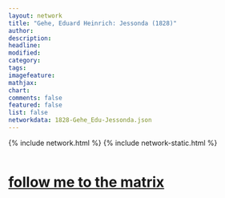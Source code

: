 ```yaml
---
layout: network
title: "Gehe, Eduard Heinrich: Jessonda (1828)"
author:
description:
headline:
modified:
category:
tags: 
imagefeature: 
mathjax: 
chart: 
comments: false
featured: false
list: false
networkdata: 1828-Gehe_Edu-Jessonda.json
---
```

{% include network.html %}
{% include network-static.html %}
<div class="row">
  <div class="small-5 small-centered columns"><a href="/matrix26"><h1>follow me to the matrix</h1></a>
</div>
</div>

